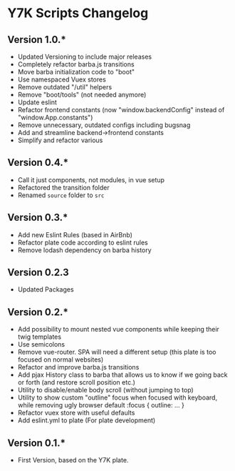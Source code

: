 # Y7K Scripts Changelog

## Version 1.0.*
* Updated Versioning to include major releases
* Completely refactor barba.js transitions
* Move barba initialization code to "boot"
* Use namespaced Vuex stores
* Remove outdated "/util" helpers
* Remove "boot/tools" (not needed anymore)
* Update eslint
* Refactor frontend constants (now "window.backendConfig" instead of "window.App.constants")
* Remove unnecessary, outdated configs including bugsnag
* Add and streamline backend->frontend constants
* Simplify and refactor various

## Version 0.4.*
* Call it just components, not modules, in vue setup
* Refactored the transition folder
* Renamed `source` folder to `src`

## Version 0.3.*
* Add new Eslint Rules (based in AirBnb)
* Refactor plate code according to eslint rules
* Remove lodash dependency on barba history

## Version 0.2.3
* Updated Packages

## Version 0.2.*
* Add possibility to mount nested vue components while keeping their twig templates
* Use semicolons
* Remove vue-router. SPA will need a different setup (this plate is too focused on normal websites)
* Refactor and improve barba.js transitions
* Add pjax History class to barba that allows us to know if we going back or forth (and restore scroll position etc.)
* Utility to disable/enable body scroll (without jumping to top)
* Utility to show custom "outline" focus when focused with keyboard, while removing ugly browser default :focus { outline: ... }
* Refactor vuex store with useful defaults
* Add eslint.yml to plate (For plate development)

## Version 0.1.*
* First Version, based on the Y7K plate.
